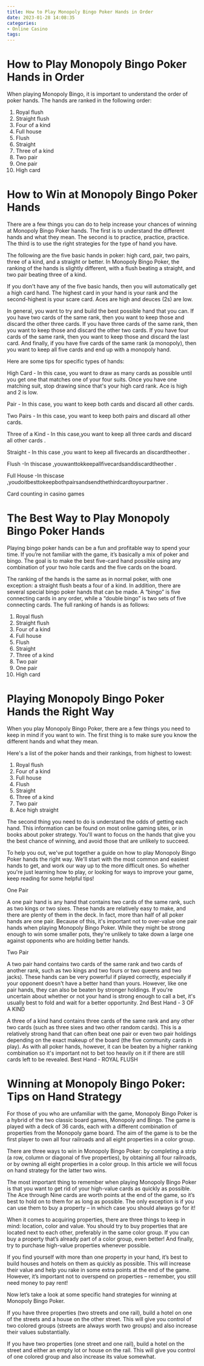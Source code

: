 ```yaml
---
title: How to Play Monopoly Bingo Poker Hands in Order
date: 2023-01-28 14:08:35
categories:
- Online Casino
tags:
---
```



#  How to Play Monopoly Bingo Poker Hands in Order

When playing Monopoly Bingo, it is important to understand the order of poker hands. The hands are ranked in the following order:

1) Royal flush
2) Straight flush
3) Four of a kind
4) Full house
5) Flush
6) Straight
7) Three of a kind
8) Two pair
9) One pair
10) High card

#  How to Win at Monopoly Bingo Poker Hands

There are a few things you can do to help increase your chances of winning at Monopoly Bingo Poker hands. The first is to understand the different hands and what they mean. The second is to practice, practice, practice. The third is to use the right strategies for the type of hand you have.

The following are the five basic hands in poker: high card, pair, two pairs, three of a kind, and a straight or better. In Monopoly Bingo Poker, the ranking of the hands is slightly different, with a flush beating a straight, and two pair beating three of a kind.

If you don't have any of the five basic hands, then you will automatically get a high card hand. The highest card in your hand is your rank and the second-highest is your scare card. Aces are high and deuces (2s) are low.

In general, you want to try and build the best possible hand that you can. If you have two cards of the same rank, then you want to keep those and discard the other three cards. If you have three cards of the same rank, then you want to keep those and discard the other two cards. If you have four cards of the same rank, then you want to keep those and discard the last card. And finally, if you have five cards of the same rank (a monopoly), then you want to keep all five cards and end up with a monopoly hand.

Here are some tips for specific types of hands:

High Card - In this case, you want to draw as many cards as possible until you get one that matches one of your four suits. Once you have one matching suit, stop drawing since that's your high card rank. Ace is high and 2 is low.

 Pair - In this case, you want to keep both cards and discard all other cards.


Two Pairs - In this case, you want to keep both pairs and discard all other cards.



  Three of a Kind - In this case,you want to keep all three cards and discard all other cards .

  Straight - In this case ,you want to keep all fivecards an discardtheother .

 Flush -In thiscase ,youwanttokkeepallfivecardsanddiscardtheother .

 Full House -In thiscase ,youdoitbesttokeepbothpairsandsendthethirdcardtoyourpartner .

Card counting in casino games

#  The Best Way to Play Monopoly Bingo Poker Hands

Playing bingo poker hands can be a fun and profitable way to spend your time. If you’re not familiar with the game, it’s basically a mix of poker and bingo. The goal is to make the best five-card hand possible using any combination of your two hole cards and the five cards on the board.

The ranking of the hands is the same as in normal poker, with one exception: a straight flush beats a four of a kind. In addition, there are several special bingo poker hands that can be made. A “bingo” is five connecting cards in any order, while a “double bingo” is two sets of five connecting cards. The full ranking of hands is as follows:

1. Royal flush
2. Straight flush
3. Four of a kind
4. Full house
5. Flush
6. Straight
7. Three of a kind
8. Two pair
9. One pair
10. High card

#  Playing Monopoly Bingo Poker Hands the Right Way

When you play Monopoly Bingo Poker, there are a few things you need to keep in mind if you want to win. The first thing is to make sure you know the different hands and what they mean.

Here's a list of the poker hands and their rankings, from highest to lowest:

1. Royal flush
2. Four of a kind 
3. Full house
4. Flush
5. Straight 
6. Three of a kind 
7. Two pair 
8. Ace high straight


The second thing you need to do is understand the odds of getting each hand. This information can be found on most online gaming sites, or in books about poker strategy. You'll want to focus on the hands that give you the best chance of winning, and avoid those that are unlikely to succeed.

To help you out, we've put together a guide on how to play Monopoly Bingo Poker hands the right way. We'll start with the most common and easiest hands to get, and work our way up to the more difficult ones. So whether you're just learning how to play, or looking for ways to improve your game, keep reading for some helpful tips!

One Pair



A one pair hand is any hand that contains two cards of the same rank, such as two kings or two sixes. These hands are relatively easy to make, and there are plenty of them in the deck. In fact, more than half of all poker hands are one pair. Because of this, it's important not to over-value one pair hands when playing Monopoly Bingo Poker. While they might be strong enough to win some smaller pots, they're unlikely to take down a large one against opponents who are holding better hands.

Two Pair



A two pair hand contains two cards of the same rank and two cards of another rank, such as two kings and two fours or two queens and two jacks). These hands can be very powerful if played correctly, especially if your opponent doesn't have a better hand than yours. However, like one pair hands, they can also be beaten by stronger holdings. If you're uncertain about whether or not your hand is strong enough to call a bet, it's usually best to fold and wait for a better opportunity.
2nd Best Hand - 3 OF A KIND



A three of a kind hand contains three cards of the same rank and any other two cards (such as three sixes and two other random cards). This is a relatively strong hand that can often beat one pair or even two pair holdings depending on the exact makeup of the board (the five community cards in play). As with all poker hands, however, it can be beaten by a higher ranking combination so it's important not to bet too heavily on it if there are still cards left to be revealed.
Best Hand - ROYAL FLUSH

#  Winning at Monopoly Bingo Poker: Tips on Hand Strategy

For those of you who are unfamiliar with the game, Monopoly Bingo Poker is a hybrid of the two classic board games, Monopoly and Bingo. The game is played with a deck of 36 cards, each with a different combination of properties from the Monopoly game board. The aim of the game is to be the first player to own all four railroads and all eight properties in a color group.

There are three ways to win in Monopoly Bingo Poker: by completing a strip (a row, column or diagonal of five properties), by obtaining all four railroads, or by owning all eight properties in a color group. In this article we will focus on hand strategy for the latter two wins.

The most important thing to remember when playing Monopoly Bingo Poker is that you want to get rid of your high-value cards as quickly as possible. The Ace through Nine cards are worth points at the end of the game, so it’s best to hold on to them for as long as possible. The only exception is if you can use them to buy a property – in which case you should always go for it!

When it comes to acquiring properties, there are three things to keep in mind: location, color and value. You should try to buy properties that are located next to each other, preferably in the same color group. If you can buy a property that’s already part of a color group, even better! And finally, try to purchase high-value properties whenever possible.

If you find yourself with more than one property in your hand, it’s best to build houses and hotels on them as quickly as possible. This will increase their value and help you rake in some extra points at the end of the game. However, it’s important not to overspend on properties – remember, you still need money to pay rent!

Now let’s take a look at some specific hand strategies for winning at Monopoly Bingo Poker.

If you have three properties (two streets and one rail), build a hotel on one of the streets and a house on the other street. This will give you control of two colored groups (streets are always worth two groups) and also increase their values substantially.

If you have two properties (one street and one rail), build a hotel on the street and either an empty lot or house on the rail. This will give you control of one colored group and also increase its value somewhat.